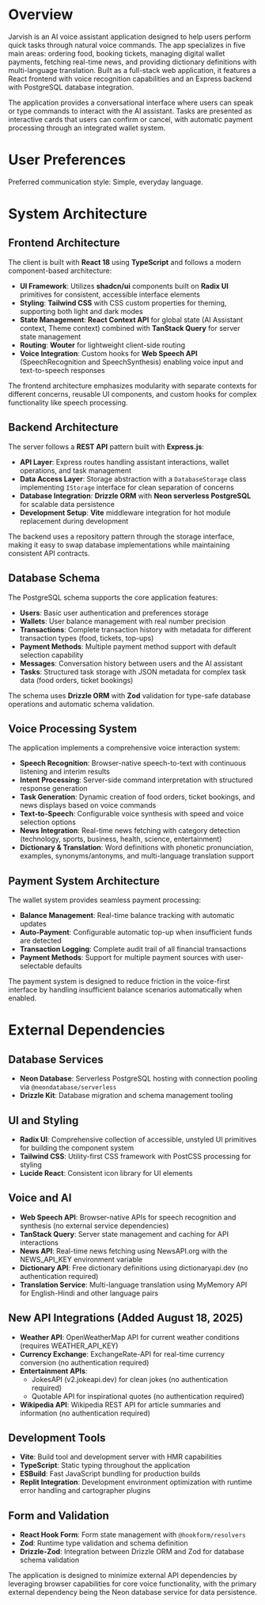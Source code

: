 # Overview

Jarvish is an AI voice assistant application designed to help users perform quick tasks through natural voice commands. The app specializes in five main areas: ordering food, booking tickets, managing digital wallet payments, fetching real-time news, and providing dictionary definitions with multi-language translation. Built as a full-stack web application, it features a React frontend with voice recognition capabilities and an Express backend with PostgreSQL database integration.

The application provides a conversational interface where users can speak or type commands to interact with the AI assistant. Tasks are presented as interactive cards that users can confirm or cancel, with automatic payment processing through an integrated wallet system.

# User Preferences

Preferred communication style: Simple, everyday language.

# System Architecture

## Frontend Architecture

The client is built with **React 18** using **TypeScript** and follows a modern component-based architecture:

- **UI Framework**: Utilizes **shadcn/ui** components built on **Radix UI** primitives for consistent, accessible interface elements
- **Styling**: **Tailwind CSS** with CSS custom properties for theming, supporting both light and dark modes
- **State Management**: **React Context API** for global state (AI Assistant context, Theme context) combined with **TanStack Query** for server state management
- **Routing**: **Wouter** for lightweight client-side routing
- **Voice Integration**: Custom hooks for **Web Speech API** (SpeechRecognition and SpeechSynthesis) enabling voice input and text-to-speech responses

The frontend architecture emphasizes modularity with separate contexts for different concerns, reusable UI components, and custom hooks for complex functionality like speech processing.

## Backend Architecture

The server follows a **REST API** pattern built with **Express.js**:

- **API Layer**: Express routes handling assistant interactions, wallet operations, and task management
- **Data Access Layer**: Storage abstraction with a `DatabaseStorage` class implementing `IStorage` interface for clean separation of concerns
- **Database Integration**: **Drizzle ORM** with **Neon serverless PostgreSQL** for scalable data persistence
- **Development Setup**: **Vite** middleware integration for hot module replacement during development

The backend uses a repository pattern through the storage interface, making it easy to swap database implementations while maintaining consistent API contracts.

## Database Schema

The PostgreSQL schema supports the core application features:

- **Users**: Basic user authentication and preferences storage
- **Wallets**: User balance management with real number precision
- **Transactions**: Complete transaction history with metadata for different transaction types (food, tickets, top-ups)
- **Payment Methods**: Multiple payment method support with default selection capability
- **Messages**: Conversation history between users and the AI assistant
- **Tasks**: Structured task storage with JSON metadata for complex task data (food orders, ticket bookings)

The schema uses **Drizzle ORM** with **Zod** validation for type-safe database operations and automatic schema validation.

## Voice Processing System

The application implements a comprehensive voice interaction system:

- **Speech Recognition**: Browser-native speech-to-text with continuous listening and interim results
- **Intent Processing**: Server-side command interpretation with structured response generation
- **Task Generation**: Dynamic creation of food orders, ticket bookings, and news displays based on voice commands
- **Text-to-Speech**: Configurable voice synthesis with speed and voice selection options
- **News Integration**: Real-time news fetching with category detection (technology, sports, business, health, science, entertainment)
- **Dictionary & Translation**: Word definitions with phonetic pronunciation, examples, synonyms/antonyms, and multi-language translation support

## Payment System Architecture

The wallet system provides seamless payment processing:

- **Balance Management**: Real-time balance tracking with automatic updates
- **Auto-Payment**: Configurable automatic top-up when insufficient funds are detected
- **Transaction Logging**: Complete audit trail of all financial transactions
- **Payment Methods**: Support for multiple payment sources with user-selectable defaults

The payment system is designed to reduce friction in the voice-first interface by handling insufficient balance scenarios automatically when enabled.

# External Dependencies

## Database Services
- **Neon Database**: Serverless PostgreSQL hosting with connection pooling via `@neondatabase/serverless`
- **Drizzle Kit**: Database migration and schema management tooling

## UI and Styling
- **Radix UI**: Comprehensive collection of accessible, unstyled UI primitives for building the component system
- **Tailwind CSS**: Utility-first CSS framework with PostCSS processing for styling
- **Lucide React**: Consistent icon library for UI elements

## Voice and AI
- **Web Speech API**: Browser-native APIs for speech recognition and synthesis (no external service dependencies)
- **TanStack Query**: Server state management and caching for API interactions
- **News API**: Real-time news fetching using NewsAPI.org with the NEWS_API_KEY environment variable
- **Dictionary API**: Free dictionary definitions using dictionaryapi.dev (no authentication required)
- **Translation Service**: Multi-language translation using MyMemory API for English-Hindi and other language pairs

## New API Integrations (Added August 18, 2025)
- **Weather API**: OpenWeatherMap API for current weather conditions (requires WEATHER_API_KEY)
- **Currency Exchange**: ExchangeRate-API for real-time currency conversion (no authentication required)
- **Entertainment APIs**: 
  - JokesAPI (v2.jokeapi.dev) for clean jokes (no authentication required)
  - Quotable API for inspirational quotes (no authentication required)
- **Wikipedia API**: Wikipedia REST API for article summaries and information (no authentication required)

## Development Tools
- **Vite**: Build tool and development server with HMR capabilities
- **TypeScript**: Static typing throughout the application
- **ESBuild**: Fast JavaScript bundling for production builds
- **Replit Integration**: Development environment optimization with runtime error handling and cartographer plugins

## Form and Validation
- **React Hook Form**: Form state management with `@hookform/resolvers`
- **Zod**: Runtime type validation and schema definition
- **Drizzle-Zod**: Integration between Drizzle ORM and Zod for database schema validation

The application is designed to minimize external API dependencies by leveraging browser capabilities for core voice functionality, with the primary external dependency being the Neon database service for data persistence.